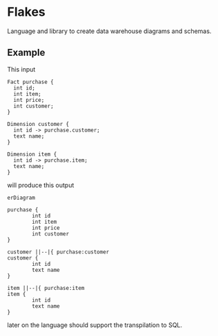 # Flakes

Language and library to create data warehouse diagrams and schemas.

## Example
This input
```
Fact purchase {
  int id;
  int item;
  int price;
  int customer;
}

Dimension customer {
  int id -> purchase.customer;
  text name;
}

Dimension item {
  int id -> purchase.item;
  text name;
}
```
will produce this output
```mermaid
erDiagram

purchase {
        int id
        int item
        int price
        int customer
}

customer ||--|{ purchase:customer
customer {
        int id
        text name
}

item ||--|{ purchase:item
item {
        int id
        text name
}

```

later on the language should support the transpilation to SQL.
